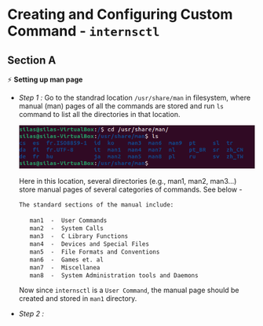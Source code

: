 # Creating and Configuring Custom Command - `internsctl`
## Section A
⚡ **Setting up man page**
- *Step 1 :* Go to the standrad location `/usr/share/man` in filesystem, where manual (man) pages of all the commands are stored and run `ls` command to list all the directories in that location.

  <img src = "/images/Setting_Up_Man_Page_step-1.png">
  
  Here in this location, several directories (e.g., man1, man2, man3...) store manual pages of several categories of commands. See below -
  
   ```
   The standard sections of the manual include:

      man1  -  User Commands
      man2  -  System Calls
      man3  -  C Library Functions
      man4  -  Devices and Special Files
      man5  -  File Formats and Conventions
      man6  -  Games et. al
      man7  -  Miscellanea
      man8  -  System Administration tools and Daemons
   ```
   Now since `internsctl` is a `User Command`, the manual page should be created and stored in `man1` directory.
   
- *Step 2 :* 
